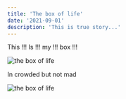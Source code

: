 ```yaml
---
title: 'The box of life'
date: '2021-09-01'
description: 'This is true story...'
---
```


This !!! Is !!! my !!! box !!!

![the box of life](https://scontent.frix2-1.fna.fbcdn.net/v/t1.6435-9/87174364_1619144881588438_876949381729746944_n.jpg?_nc_cat=107&ccb=1-5&_nc_sid=8bfeb9&_nc_ohc=v2spPNnxeAUAX_RoH8x&tn=ZkmFgKSNSy3aRyt5&_nc_ht=scontent.frix2-1.fna&oh=caef523e1a07b1c09cd678cbce3bac21&oe=6153595F 'The box of life')

In crowded but not mad

![the box of life](https://scontent.frix2-1.fna.fbcdn.net/v/t1.6435-9/119141485_1834082846761306_165964163264100797_n.jpg?_nc_cat=108&ccb=1-5&_nc_sid=8bfeb9&_nc_ohc=nXnFi5x4YuAAX8g6FA1&_nc_ht=scontent.frix2-1.fna&oh=72cdba85d0ead859c1b2cf3ec058dc53&oe=615625A6 'The box of life')
